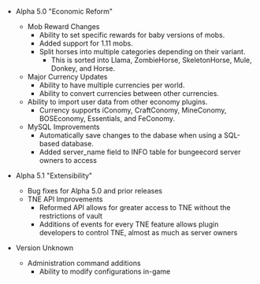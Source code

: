 - Alpha 5.0 "Economic Reform"
   - Mob Reward Changes
     - Ability to set specific rewards for baby versions of mobs.
     - Added support for 1.11 mobs.
     - Split horses into multiple categories depending on their variant.
       - This is sorted into Llama, ZombieHorse, SkeletonHorse, Mule, Donkey,
       and Horse.
   - Major Currency Updates
     - Ability to have multiple currencies per world.
     - Ability to convert currencies between other currencies.
   - Ability to import user data from other economy plugins.
     - Currency supports iConomy, CraftConomy, MineConomy, BOSEconomy,
       Essentials, and FeConomy.
   - MySQL Improvements
     - Automatically save changes to the dabase when using a 
   SQL-based database.
     - Added server_name field to INFO table for bungeecord server owners to access
   
- Alpha 5.1 "Extensibility"
  - Bug fixes for Alpha 5.0 and prior releases
  - TNE API Improvements
    - Reformed API allows for greater access to TNE without the restrictions of vault
    - Additions of events for every TNE feature allows plugin developers to control TNE, almost as much as server owners
    
- Version Unknown
  - Administration command additions
    - Ability to modify configurations in-game